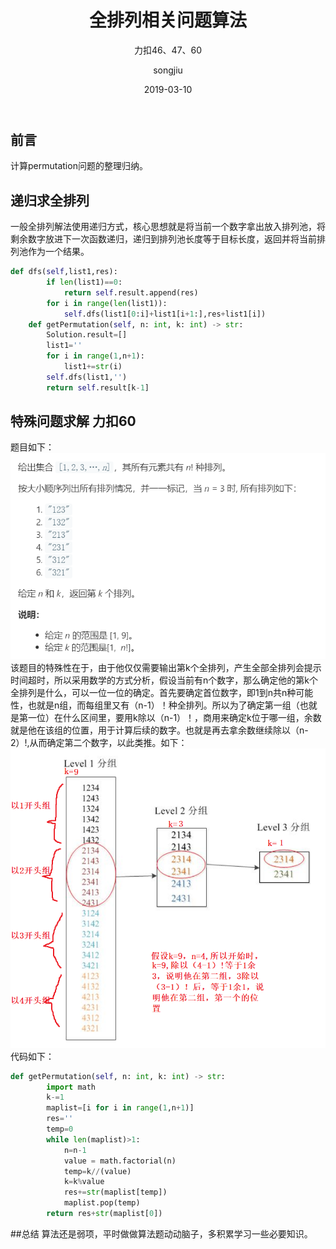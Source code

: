 ﻿---
layout:     post
title:      全排列相关问题算法
subtitle:   力扣46、47、60 
date:       2019-03-10
author:     songjiu
header-img: img/post-bg-cook.jpg
catalog: true
tags:
    - 算法
---

## 前言
计算permutation问题的整理归纳。



## 递归求全排列

一般全排列解法使用递归方式，核心思想就是将当前一个数字拿出放入排列池，将剩余数字放进下一次函数递归，递归到排列池长度等于目标长度，返回并将当前排列池作为一个结果。
```python
def dfs(self,list1,res):
        if len(list1)==0:
            return self.result.append(res)
        for i in range(len(list1)):
            self.dfs(list1[0:i]+list1[i+1:],res+list1[i])
    def getPermutation(self, n: int, k: int) -> str:
        Solution.result=[]
        list1=''
        for i in range(1,n+1):
            list1+=str(i)
        self.dfs(list1,'')
        return self.result[k-1]
```
## 特殊问题求解 力扣60 
题目如下：
![](img/qpl1.png)
该题目的特殊性在于，由于他仅仅需要输出第k个全排列，产生全部全排列会提示时间超时，所以采用数学的方式分析，假设当前有n个数字，那么确定他的第k个全排列是什么，可以一位一位的确定。首先要确定首位数字，即1到n共n种可能性，也就是n组，而每组里又有（n-1）！种全排列。所以为了确定第一组（也就是第一位）在什么区间里，要用k除以（n-1）！，商用来确定k位于哪一组，余数就是他在该组的位置，用于计算后续的数字。也就是再去拿余数继续除以（n-2）!,从而确定第二个数字，以此类推。如下：
![](img/qpl2.png)
代码如下：
```python
def getPermutation(self, n: int, k: int) -> str:
        import math
        k-=1
        maplist=[i for i in range(1,n+1)]
        res=''
        temp=0
        while len(maplist)>1:
            n=n-1
            value = math.factorial(n)
            temp=k//(value)
            k=k%value
            res+=str(maplist[temp])
            maplist.pop(temp)
        return res+str(maplist[0])
```
##总结
算法还是弱项，平时做做算法题动动脑子，多积累学习一些必要知识。

